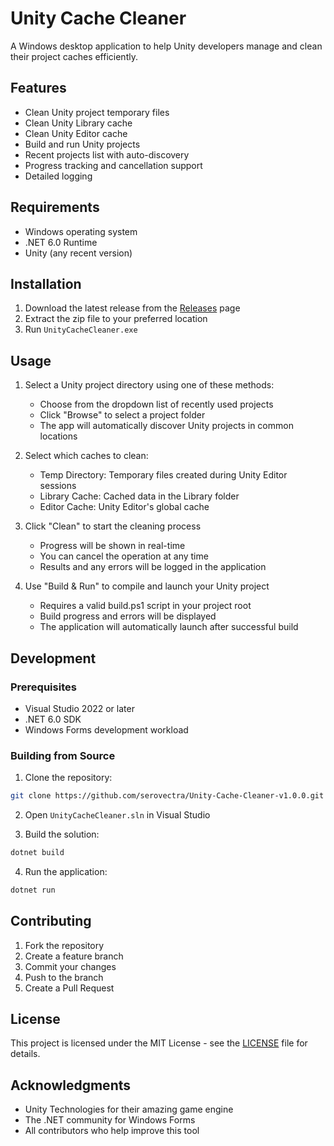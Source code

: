 # Unity Cache Cleaner

A Windows desktop application to help Unity developers manage and clean their project caches efficiently.

## Features

- Clean Unity project temporary files
- Clean Unity Library cache
- Clean Unity Editor cache
- Build and run Unity projects
- Recent projects list with auto-discovery
- Progress tracking and cancellation support
- Detailed logging

## Requirements

- Windows operating system
- .NET 6.0 Runtime
- Unity (any recent version)

## Installation

1. Download the latest release from the [Releases](https://github.com/serovectra/Unity-Cache-Cleaner-v1.0.0/releases) page
2. Extract the zip file to your preferred location
3. Run `UnityCacheCleaner.exe`

## Usage

1. Select a Unity project directory using one of these methods:
   - Choose from the dropdown list of recently used projects
   - Click "Browse" to select a project folder
   - The app will automatically discover Unity projects in common locations

2. Select which caches to clean:
   - Temp Directory: Temporary files created during Unity Editor sessions
   - Library Cache: Cached data in the Library folder
   - Editor Cache: Unity Editor's global cache

3. Click "Clean" to start the cleaning process
   - Progress will be shown in real-time
   - You can cancel the operation at any time
   - Results and any errors will be logged in the application

4. Use "Build & Run" to compile and launch your Unity project
   - Requires a valid build.ps1 script in your project root
   - Build progress and errors will be displayed
   - The application will automatically launch after successful build

## Development

### Prerequisites

- Visual Studio 2022 or later
- .NET 6.0 SDK
- Windows Forms development workload

### Building from Source

1. Clone the repository:
```bash
git clone https://github.com/serovectra/Unity-Cache-Cleaner-v1.0.0.git
```

2. Open `UnityCacheCleaner.sln` in Visual Studio

3. Build the solution:
```bash
dotnet build
```

4. Run the application:
```bash
dotnet run
```

## Contributing

1. Fork the repository
2. Create a feature branch
3. Commit your changes
4. Push to the branch
5. Create a Pull Request

## License

This project is licensed under the MIT License - see the [LICENSE](LICENSE) file for details.

## Acknowledgments

- Unity Technologies for their amazing game engine
- The .NET community for Windows Forms
- All contributors who help improve this tool
